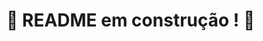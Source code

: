 # :construction: README em construção ! :construction:
<!-- Olá, Tryber!
Esse é apenas um arquivo inicial para o README do seu projeto.
É essencial que você preencha esse documento por conta própria, ok?
Não deixe de usar nossas dicas de escrita de README de projetos, e deixe sua criatividade brilhar!
:warning: IMPORTANTE: você precisa deixar nítido:
- quais arquivos/pastas foram desenvolvidos por você; 
- quais arquivos/pastas foram desenvolvidos por outra pessoa estudante;
- quais arquivos/pastas foram desenvolvidos pela Trybe.
Este repositório apresenta um projeto aplicando os princípios de Programação Orientada a Objetos (POO) para a construção de uma API com CRUD para gerenciar uma concessionária de veículos. Onde foi utilizado o banco de dados MongoDB através do framework do Mongoose.
-->
